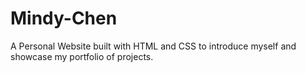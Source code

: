 # Mindy-Chen
 A Personal Website built with HTML and CSS to introduce myself and showcase my portfolio of projects.
